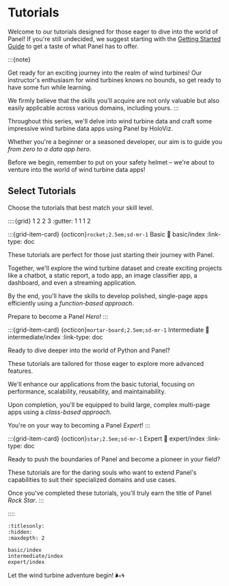 # Tutorials

Welcome to our tutorials designed for those eager to dive into the world of Panel! If you're still undecided, we suggest starting with the [Getting Started Guide](../getting_started/index.md) to get a taste of what Panel has to offer.

:::{note}

Get ready for an exciting journey into the realm of wind turbines! Our instructor's enthusiasm for wind turbines knows no bounds, so get ready to have some fun while learning.

We firmly believe that the skills you'll acquire are not only valuable but also easily applicable across various domains, including yours.
:::

Throughout this series, we'll delve into wind turbine data and craft some impressive wind turbine data apps using Panel by HoloViz.

Whether you're a beginner or a seasoned developer, our aim is to guide you *from zero to a data app hero*.

Before we begin, remember to put on your safety helmet – we're about to venture into the world of wind turbine data apps!

## Select Tutorials

Choose the tutorials that best match your skill level.

::::{grid} 1 2 2 3
:gutter: 1 1 1 2

:::{grid-item-card} {octicon}`rocket;2.5em;sd-mr-1` Basic
:link: basic/index
:link-type: doc

These tutorials are perfect for those just starting their journey with Panel.

Together, we'll explore the wind turbine dataset and create exciting projects like a chatbot, a static report, a todo app, an image classifier app, a dashboard, and even a streaming application.

By the end, you'll have the skills to develop polished, single-page apps efficiently using a *function-based approach*.

Prepare to become a Panel *Hero*!
:::

:::{grid-item-card} {octicon}`mortar-board;2.5em;sd-mr-1` Intermediate
:link: intermediate/index
:link-type: doc

Ready to dive deeper into the world of Python and Panel?

These tutorials are tailored for those eager to explore more advanced features.

We'll enhance our applications from the basic tutorial, focusing on performance, scalability, reusability, and maintainability.

Upon completion, you'll be equipped to build large, complex multi-page apps using a *class-based approach*.

You're on your way to becoming a Panel *Expert*!
:::

:::{grid-item-card} {octicon}`star;2.5em;sd-mr-1` Expert
:link: expert/index
:link-type: doc

Ready to push the boundaries of Panel and become a pioneer in your field?

These tutorials are for the daring souls who want to extend Panel's capabilities to suit their specialized domains and use cases.

Once you've completed these tutorials, you'll truly earn the title of Panel *Rock Star*.
:::

::::

```{toctree}
:titlesonly:
:hidden:
:maxdepth: 2

basic/index
intermediate/index
expert/index
```

Let the wind turbine adventure begin! 🌬️🌀
